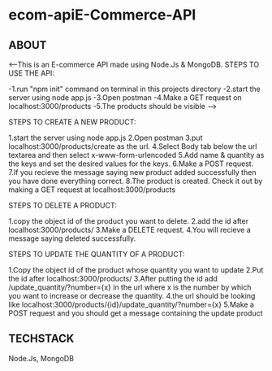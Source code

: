 # ecom-apiE-Commerce-API
   ABOUT
----------------
<--This is an E-commerce API made using Node.Js & MongoDB.
STEPS TO USE THE API:

-1.run "npm init" command on terminal in this projects directory
-2.start the server using node app.js
-3.Open postman
-4.Make a GET request on localhost:3000/products
-5.The products should be visible -->

STEPS TO CREATE A NEW PRODUCT:

1.start the server using node app.js
2.Open postman
3.put localhost:3000/products/create as the url.
4.Select Body tab below the url textarea and then select x-www-form-urlencoded
5.Add name & quantity as the keys and set the desired values for the keys.
6.Make a POST request.
7.If you recieve the message saying new product added successfully then you have done everything correct.
8.The product is created. Check it out by making a GET request at localhost:3000/products

STEPS TO DELETE A PRODUCT:

1.copy the object id of the product you want to delete.
2.add the id after localhost:3000/products/
3.Make a DELETE request.
4.You will recieve a message saying deleted successfully.

STEPS TO UPDATE THE QUANTITY OF A PRODUCT:

1.Copy the object id of the product whose quantity you want to update
2.Put the id after localhost:3000/products/
3.After putting the id add /update_quantity/?number={x} in the url where x is the number by which you want to increase or decrease the quantity.
4.the url should be looking like localhost:3000/products/{id}/update_quantity/?number={x}
5.Make a POST request and you should get a message containing the update product

TECHSTACK
-----------
Node.Js, MongoDB
